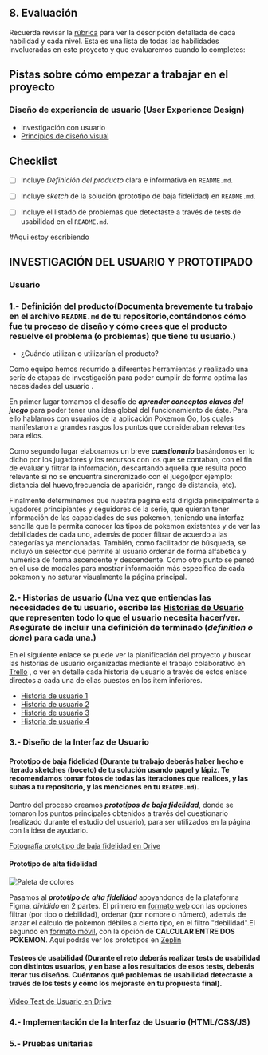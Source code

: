 ## **8. Evaluación**
Recuerda revisar la [rúbrica](https://docs.google.com/spreadsheets/u/1/d/e/2PACX-1vRktPN4ilZtkRN5tUb3DVhgeihwlzk63_-JI3moA-bXpKDbHDioAK2H3qbrwWNb0Ql4wX22Tgv7-PDv/pubhtml)
para ver la descripción detallada de cada habilidad y cada nivel. Esta es una
lista de todas las habilidades involucradas en este proyecto y que evaluaremos
cuando lo completes:

## **Pistas sobre cómo empezar a trabajar en el proyecto**



### **Diseño de experiencia de usuario (User Experience Design)**

* Investigación con usuario
* [Principios de diseño visual](https://lms.laboratoria.la/cohorts/scl-2019-01-bc-core-commoncore-scl008/courses/diseno-visual)


## **Checklist**

* [ ] Incluye _Definición del producto_ clara e informativa en `README.md`.
* [ ] Incluye _sketch_ de la solución (prototipo de baja fidelidad) en
  `README.md`.
* [ ] Incluye el listado de problemas que detectaste a través de tests de usabilidad en el `README.md`.


#Aqui estoy escribiendo

## INVESTIGACIÓN DEL USUARIO Y PROTOTIPADO

### Usuario

### **1.- Definición del producto**(Documenta brevemente tu trabajo en el archivo `README.md` de tu repositorio,contándonos cómo fue tu proceso de diseño y cómo crees que el producto resuelve el problema (o problemas) que tiene tu usuario.)

* ¿Cuándo utilizan o utilizarían el producto?

Como equipo hemos recurrido a diferentes herramientas y realizado una serie de etapas de investigación para poder cumplir de forma optima las necesidades del usuario . 

En primer lugar tomamos el desafío de _**aprender conceptos claves del juego**_ para poder tener una idea global del funcionamiento de éste. Para ello hablamos con usuarios de la aplicación Pokemon Go, los cuales manifestaron a grandes rasgos los puntos que consideraban relevantes para ellos.

Como segundo lugar elaboramos un breve _**cuestionario**_ basándonos en lo dicho por los jugadores y los recursos con los que se contaban, con el fin de evaluar y filtrar la información, descartando aquella que resulta poco relevante si no se encuentra sincronizado con el juego(por ejemplo: distancia del huevo,frecuencia de aparición, rango de distancia, etc).

Finalmente determinamos que nuestra página está dirigida principalmente a jugadores principiantes y seguidores de la serie, que quieran tener información de las capacidades de sus pokemon, teniendo una interfaz sencilla que le permita conocer los tipos de pokemon existentes y de ver las debilidades de cada uno, además de poder filtrar de acuerdo a las categorías ya mencionadas. También, como facilitador de búsqueda, se incluyó un selector que permite al usuario ordenar de forma alfabética y numérica de forma ascendente y descendente. Como otro punto se pensó en el uso de modales para mostrar información más específica de cada pokemon y no saturar visualmente la página principal.

### **2.- Historias de usuario** (Una vez que entiendas las necesidades de tu usuario, escribe las [Historias de Usuario](https://es.wikipedia.org/wiki/Historias_de_usuario) que representen todo lo que el usuario necesita hacer/ver. Asegúrate de incluir una definición de terminado (_definition o done_) para cada una.)

En el siguiente enlace se puede ver la planificación del proyecto y buscar las historias de usuario organizadas mediante el trabajo colaborativo en [Trello](https://trello.com/b/FtpL7G78/pokemon) , o ver en detalle cada historia de usuario a través de estos enlace directos a cada una de ellas puestos en los item inferiores.
- [Historia de usuario 1](https://trello.com/c/5Ssujcum/20-hu-1)
- [Historia de usuario 2](https://trello.com/c/PO4caJLp/21-hu-2)
- [Historia de usuario 3](https://trello.com/c/o4EC464E/22-hu-3)
- [Historia de usuario 4](https://trello.com/c/pBktnNl4/43-hu-4)

### **3.- Diseño de la Interfaz de Usuario**

#### Prototipo de baja fidelidad (Durante tu trabajo deberás haber hecho e iterado sketches (boceto) de tu solución usando papel y lápiz. Te recomendamos tomar fotos de todas las iteraciones que realices, y las subas a tu repositorio, y las menciones en tu `README.md`).

Dentro del proceso creamos _**prototipos de baja fidelidad**_, donde se tomaron los puntos principales obtenidos a través del cuestionario (realizado durante el estudio del usuario), para ser utilizados en la página con la idea de ayudarlo.

[Fotografía prototipo de baja fidelidad en Drive](https://drive.google.com/open?id=1MjarByTzzLahgDzRsPdHXtEMfL8bg592)

#### Prototipo de alta fidelidad

![Paleta de colores](img/Color-Tool.png)

 Pasamos al _**prototipo de alta fidelidad**_ apoyandonos de la plataforma Figma, *dividido* en 2 partes. El primero en [formato web](https://www.figma.com/proto/UklgZbnbeiRK3uRGfYdwxycz/Pokemon-prototipe?node-id=44%3A1&scaling=min-zoom) con las opciones filtrar (por tipo o debilidad), ordenar (por nombre o número), además de lanzar el cálculo de pokemon débiles a cierto tipo, en el filtro "debilidad".El segundo en [formato móvil](https://www.figma.com/file/dHEHnZKbmbC33I0HEpZOxOSB/App-Pokemon-para-celular?node-id=0%3A1), con la opción de **CALCULAR ENTRE DOS POKEMON**.
Aquí podrás ver los prototipos en [Zeplin](zpl.io/VQvB34m)

#### Testeos de usabilidad (Durante el reto deberás realizar tests de usabilidad con distintos usuarios, y en base a los resultados de esos tests, deberás iterar tus diseños. Cuéntanos qué problemas de usabilidad detectaste a través de los tests y cómo los mejoraste en tu propuesta final).

[Video Test de Usuario en Drive](https://drive.google.com/open?id=1YLESpd8c1876sfjE_PMoM8ctx_t6_vve)

### **4.- Implementación de la Interfaz de Usuario (HTML/CSS/JS)**


<!-- 1. Mostrar la data en una interfaz: puede ser un card, una tabla, una lista, etc.
2. Permitir al usuario filtrar y ordenar la data.
3. Calcular estadísticas de la colección (o subcolección) como media aritmética,
máximo y/o mínimo de algún atributo numérico, o contar cuántas veces aparece
un determinado valor, por ejemplo.
4. Visualizarse sin problemas desde distintos tamaños de pantallas: móviles,
tablets y desktops.

Es importante que tu interfaz, a pesar de ser una versión mínima de tu ideal,
siga los fundamentos de _visual design_. -->


### **5.- Pruebas unitarias**

<!-- El _boilerplate_ de este proyecto no incluye pruebas unitarias, pero esperamos
que escribas tu propias pruebas unitarias para las funciones encargadas de
_procesar_, _filtrar_ y _ordenar_ la data, así como _calcular_ estadísticas.
Para ello te recomendamos implementar las siguientes funciones en el archivo
`src/data.js`:

* `filterData(data, condition)`: esta función `filter` o filtrar recibiría la
data, y nos retornaría aquellos datos que sí cumplan con la condición.

* `sortData(data, sortBy, sortOrder)`: esta función `sort` u ordenar
recibe tres parámetros.
El primer parámetro, `data`, nos entrega los datos.
El segundo parámetro, `sortBy`, nos dice con respecto a cuál de los campos de
la data se quiere ordenar.
El tercer parámetro, `sortOrder`, indica si se quiere ordenar de manera
ascendente o descendente.

* `computeStats(data)`: la función `compute` o calcular, nos permitirá hacer
cálculos estadísticos básicos para ser mostrados de acuerdo a la data
proporcionada.

Estas son ideas de funciones que podrías implementar, pero esto depende de tu
propia implementación.

El archivo `src/data.js` tiene que tener una cobertura del 70% de _statements_
(_sentencias_), _functions_ (_funciones_), _lines_ (_líneas_), y _branches_
(_ramas_).

Estas funciones deben ser [_puras_](https://medium.com/laboratoria-developers/introducci%C3%B3n-a-la-programaci%C3%B3n-funcional-en-javascript-parte-2-funciones-puras-b99e08c2895d)
e independientes del DOM. Estas funciones serán después usadas desde el archivo
`src/main.js`, al cargar la página, y cada vez que el usuario interactúe (click,
filtrado, ordenado, ...). -->


